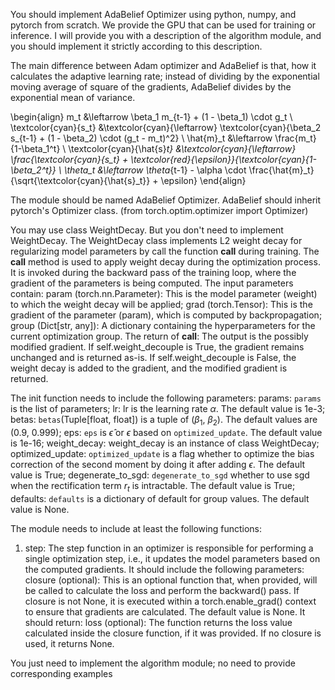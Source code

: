 You should implement AdaBelief Optimizer using python, numpy, and pytorch from scratch. We provide the GPU that can be used for training or inference.
I will provide you with a description of the algorithm module, and you should implement it strictly according to this description. 
 

The main difference between Adam optimizer and AdaBelief is that,
how it calculates the adaptive learning rate;
instead of dividing by the exponential moving average of square of the gradients,
AdaBelief divides by the exponential mean of variance.

\begin{align}
m_t &\leftarrow \beta_1 m_{t-1} + (1 - \beta_1) \cdot g_t \\
\textcolor{cyan}{s_t} &\textcolor{cyan}{\leftarrow} \textcolor{cyan}{\beta_2 s_{t-1} + (1 - \beta_2) \cdot (g_t - m_t)^2} \\
\hat{m}_t &\leftarrow \frac{m_t}{1-\beta_1^t} \\
\textcolor{cyan}{\hat{s}_t} &\textcolor{cyan}{\leftarrow} \frac{\textcolor{cyan}{s_t} + \textcolor{red}{\epsilon}}{\textcolor{cyan}{1-\beta_2^t}} \\
\theta_t &\leftarrow \theta_{t-1} - \alpha \cdot \frac{\hat{m}_t}{\sqrt{\textcolor{cyan}{\hat{s}_t}} + \epsilon}
\end{align}

The module should be named AdaBelief Optimizer.
AdaBelief should inherit pytorch's Optimizer class. (from torch.optim.optimizer import Optimizer)

You may use class WeightDecay. But you don't need to implement WeightDecay. 
The WeightDecay class implements L2 weight decay for regularizing model parameters by call the function __call__ during training.
The __call__ method is used to apply weight decay during the optimization process. It is invoked during the backward pass of the training loop, where the gradient of the parameters is being computed.
The input parameters contain:
param (torch.nn.Parameter): This is the model parameter (weight) to which the weight decay will be applied;
grad (torch.Tensor): This is the gradient of the parameter (param), which is computed by backpropagation;
group (Dict[str, any]): A dictionary containing the hyperparameters for the current optimization group.
The return of __call__:
The output is the possibly modified gradient. If self.weight_decouple is True, the gradient remains unchanged and is returned as-is. If self.weight_decouple is False, the weight decay is added to the gradient, and the modified gradient is returned.


The init function needs to include the following parameters:
params: `params` is the list of parameters;
lr: lr is the learning rate $\alpha$. The default value is 1e-3;
betas: `betas`(Tuple[float, float]) is a tuple of ($\beta_1$, $\beta_2$). The default values are (0.9, 0.999);
eps: `eps` is $\hat{\epsilon}$ or $\epsilon$ based on `optimized_update`. The default value is 1e-16;
weight_decay: weight_decay is an instance of class WeightDecay;
optimized_update: `optimized_update` is a flag whether to optimize the bias correction of the second moment by doing it after adding $\epsilon$. The default value is True;
degenerate_to_sgd: `degenerate_to_sgd` whether to use sgd when the rectification term $r_t$ is intractable. The default value is True;
defaults: `defaults` is a dictionary of default for group values. The default value is None.


The module needs to include at least the following functions:
1. step: The step function in an optimizer is responsible for performing a single optimization step, i.e., it updates the model parameters based on the computed gradients.
It should include the following parameters:
closure (optional): This is an optional function that, when provided, will be called to calculate the loss and perform the backward() pass. If closure is not None, it is executed within a torch.enable_grad() context to ensure that gradients are calculated. The default value is None.
It should return:
loss (optional): The function returns the loss value calculated inside the closure function, if it was provided. If no closure is used, it returns None.

You just need to implement the algorithm module; no need to provide corresponding examples